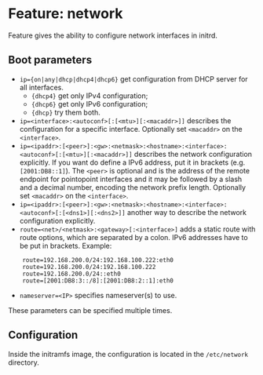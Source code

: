 # Feature: network

Feature gives the ability to configure network interfaces in initrd.

## Boot parameters

- `ip={on|any|dhcp|dhcp4|dhcp6}` get configuration from DHCP server for all interfaces.
  - `{dhcp4}` get only IPv4 configuration;
  - `{dhcp6}` get only IPv6 configuration;
  - `{dhcp}` try them both.
- `ip=<interface>:<autoconf>[:[<mtu>][:<macaddr>]]` describes the configuration for a specific interface. Optionally set `<macaddr>` on the `<interface>`.
- `ip=<ipaddr>:[<peer>]:<gw>:<netmask>:<hostname>:<interface>:<autoconf>[:[<mtu>][:<macaddr>]]` describes the network configuration explicitly. If you want do define a IPv6 address, put it in brackets (e.g. `[2001:DB8::1]`). The `<peer>` is optional and is the address of the remote endpoint for pointopoint interfaces and it may be followed by a slash and a decimal number, encoding the network prefix length. Optionally set `<macaddr>` on the `<interface>`. 
- `ip=<ipaddr>:[<peer>]:<gw>:<netmask>:<hostname>:<interface>:<autoconf>[:[<dns1>][:<dns2>]]` another way to describe the network configuration explicitly.
- `route=<net>/<netmask>:<gateway>[:<interface>]` adds a static route with route options, which are separated by a colon. IPv6 addresses have to be put in brackets. Example:
```
    route=192.168.200.0/24:192.168.100.222:eth0
    route=192.168.200.0/24:192.168.100.222
    route=192.168.200.0/24::eth0
    route=[2001:DB8:3::/8]:[2001:DB8:2::1]:eth0
```
- `nameserver=<IP>` specifies nameserver(s) to use.

These parameters can be specified multiple times.

## Configuration

Inside the initramfs image, the configuration is located in the `/etc/network` directory.
